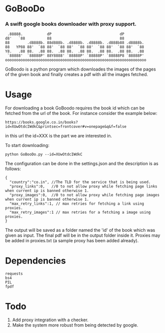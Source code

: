# GoBooDo
### A swift google books downloader with proxy support.


     .88888.           dP                               dP
    d8'   `88          88                               88
    88        .d8888b. 88d888b. .d8888b. .d8888b. .d888b88 .d8888b.
    88   YP88 88'  `88 88'  `88 88'  `88 88'  `88 88'  `88 88'  `88
    Y8.   .88 88.  .88 88.  .88 88.  .88 88.  .88 88.  .88 88.  .88
     `88888'  `88888P' 88Y8888' `88888P' `88888P' `88888P8 `88888P'
    oooooooooooooooooooooooooooooooooooooooooooooooooooooooooooooooo


GoBoodo is a python program which downloades the images of the pages of the given book and finally creates a pdf with all the images fetched.

# Usage
For downloading a book GoBoodo requires the book id which can be fetched from the url of the book. For instance consider the example below:
~~~
https://books.google.co.in/books?id=XUwOtdcIWdkC&printsec=frontcover#v=onepage&q&f=false
~~~
in this url the id=XXX is the part we are interested in.

To start downloading:
~~~
python GoBooDo.py --id=XUwOtdcIWdkC
~~~

The configuration can be done in the settings.json and the description is as follows:
~~~
{
  "country":"co.in", //The TLD for the service that is being used.
  "proxy_links":0,   //0 to not allow proxy while fetching page links when current ip is banned otherwise 1.
  "proxy_images":0,  //0 to not allow proxy while fetching page images when current ip is banned otherwise 1.
  "max_retry_links":1, // max retries for fetching a link using proxies.
  "max_retry_images":1 // max retries for a fetching a image using proxies.
}
~~~

The output will be saved as a folder named the 'id' of the book which was given as input. The final pdf will be in the output folder inside it.
Proxies may be added in proxies.txt (a sample proxy has been added already).

# Dependencies
~~~
requests
bs4
PIL
fpdf
~~~

# Todo
1. Add proxy integration with a checker.
2. Make the system more robust from being detected by google.
